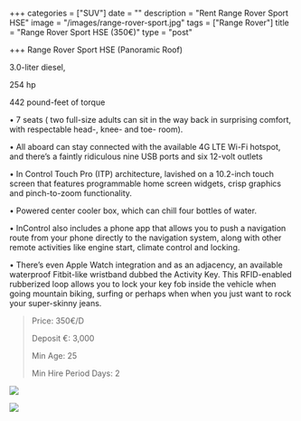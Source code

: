 +++
categories = ["SUV"]
date = ""
description = "Rent Range Rover Sport HSE"
image = "/images/range-rover-sport.jpg"
tags = ["Range Rover"]
title = "Range Rover Sport HSE (350€)"
type = "post"

+++
Range Rover Sport HSE (Panoramic Roof)

3\.0-liter diesel,

254 hp

442 pound-feet of torque

• 7 seats ( two full-size adults can sit in the way back in surprising comfort, with respectable head-, knee- and toe- room).

• All aboard can stay connected with the available 4G LTE Wi-Fi hotspot, and there’s a faintly ridiculous nine USB ports and six 12-volt outlets

• In Control Touch Pro (ITP) architecture, lavished on a 10.2-inch touch screen that features programmable home screen widgets, crisp graphics and pinch-to-zoom functionality.

• Powered center cooler box, which can chill four bottles of water.

• InControl also includes a phone app that allows you to push a navigation route from your phone directly to the navigation system, along with other remote activities like engine start, climate control and locking.

• There’s even Apple Watch integration and as an adjacency, an available waterproof Fitbit-like wristband dubbed the Activity Key. This RFID-enabled rubberized loop allows you to lock your key fob inside the vehicle when going mountain biking, surfing or perhaps when when you just want to rock your super-skinny jeans.

> Price: 350€/D
>
> Deposit €: 3,000
>
> Min Age: 25
>
> Min Hire Period Days: 2

![](/images/range-rove-hs.jpg)

[![](/images/boton.png)]()